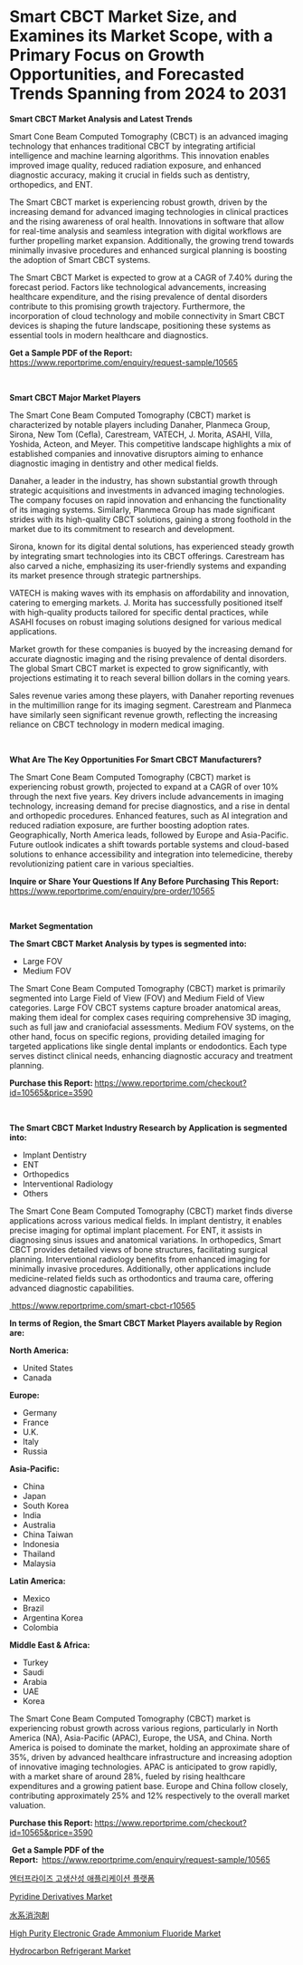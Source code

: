 <p><h1>Smart CBCT Market Size, and Examines its Market Scope, with a Primary Focus on Growth Opportunities, and Forecasted Trends Spanning from 2024 to 2031</h1></p><p><strong>Smart CBCT Market Analysis and Latest Trends</strong></p>
<p><p>Smart Cone Beam Computed Tomography (CBCT) is an advanced imaging technology that enhances traditional CBCT by integrating artificial intelligence and machine learning algorithms. This innovation enables improved image quality, reduced radiation exposure, and enhanced diagnostic accuracy, making it crucial in fields such as dentistry, orthopedics, and ENT.</p><p>The Smart CBCT market is experiencing robust growth, driven by the increasing demand for advanced imaging technologies in clinical practices and the rising awareness of oral health. Innovations in software that allow for real-time analysis and seamless integration with digital workflows are further propelling market expansion. Additionally, the growing trend towards minimally invasive procedures and enhanced surgical planning is boosting the adoption of Smart CBCT systems.</p><p>The Smart CBCT Market is expected to grow at a CAGR of 7.40% during the forecast period. Factors like technological advancements, increasing healthcare expenditure, and the rising prevalence of dental disorders contribute to this promising growth trajectory. Furthermore, the incorporation of cloud technology and mobile connectivity in Smart CBCT devices is shaping the future landscape, positioning these systems as essential tools in modern healthcare and diagnostics.</p></p>
<p><strong>Get a Sample PDF of the Report:&nbsp;</strong> <a href="https://www.reportprime.com/enquiry/request-sample/10565">https://www.reportprime.com/enquiry/request-sample/10565</a></p>
<p>&nbsp;</p>
<p><strong>Smart CBCT Major Market Players</strong></p>
<p><p>The Smart Cone Beam Computed Tomography (CBCT) market is characterized by notable players including Danaher, Planmeca Group, Sirona, New Tom (Cefla), Carestream, VATECH, J. Morita, ASAHI, Villa, Yoshida, Acteon, and Meyer. This competitive landscape highlights a mix of established companies and innovative disruptors aiming to enhance diagnostic imaging in dentistry and other medical fields.</p><p>Danaher, a leader in the industry, has shown substantial growth through strategic acquisitions and investments in advanced imaging technologies. The company focuses on rapid innovation and enhancing the functionality of its imaging systems. Similarly, Planmeca Group has made significant strides with its high-quality CBCT solutions, gaining a strong foothold in the market due to its commitment to research and development.</p><p>Sirona, known for its digital dental solutions, has experienced steady growth by integrating smart technologies into its CBCT offerings. Carestream has also carved a niche, emphasizing its user-friendly systems and expanding its market presence through strategic partnerships.</p><p>VATECH is making waves with its emphasis on affordability and innovation, catering to emerging markets. J. Morita has successfully positioned itself with high-quality products tailored for specific dental practices, while ASAHI focuses on robust imaging solutions designed for various medical applications.</p><p>Market growth for these companies is buoyed by the increasing demand for accurate diagnostic imaging and the rising prevalence of dental disorders. The global Smart CBCT market is expected to grow significantly, with projections estimating it to reach several billion dollars in the coming years.</p><p>Sales revenue varies among these players, with Danaher reporting revenues in the multimillion range for its imaging segment. Carestream and Planmeca have similarly seen significant revenue growth, reflecting the increasing reliance on CBCT technology in modern medical imaging.</p></p>
<p>&nbsp;</p>
<p><strong>What Are The Key Opportunities For Smart CBCT Manufacturers?</strong></p>
<p><p>The Smart Cone Beam Computed Tomography (CBCT) market is experiencing robust growth, projected to expand at a CAGR of over 10% through the next five years. Key drivers include advancements in imaging technology, increasing demand for precise diagnostics, and a rise in dental and orthopedic procedures. Enhanced features, such as AI integration and reduced radiation exposure, are further boosting adoption rates. Geographically, North America leads, followed by Europe and Asia-Pacific. Future outlook indicates a shift towards portable systems and cloud-based solutions to enhance accessibility and integration into telemedicine, thereby revolutionizing patient care in various specialties.</p></p>
<p><strong>Inquire or Share Your Questions If Any Before Purchasing This Report:</strong> <a href="https://www.reportprime.com/enquiry/pre-order/10565">https://www.reportprime.com/enquiry/pre-order/10565</a></p>
<p>&nbsp;</p>
<p><strong>Market Segmentation</strong></p>
<p><strong>The Smart CBCT Market Analysis by types is segmented into:</strong></p>
<p><ul><li>Large FOV</li><li>Medium FOV</li></ul></p>
<p><p>The Smart Cone Beam Computed Tomography (CBCT) market is primarily segmented into Large Field of View (FOV) and Medium Field of View categories. Large FOV CBCT systems capture broader anatomical areas, making them ideal for complex cases requiring comprehensive 3D imaging, such as full jaw and craniofacial assessments. Medium FOV systems, on the other hand, focus on specific regions, providing detailed imaging for targeted applications like single dental implants or endodontics. Each type serves distinct clinical needs, enhancing diagnostic accuracy and treatment planning.</p></p>
<p><strong>Purchase this Report:&nbsp;</strong><a href="https://www.reportprime.com/checkout?id=10565&price=3590">https://www.reportprime.com/checkout?id=10565&price=3590</a></p>
<p>&nbsp;</p>
<p><strong>The Smart CBCT Market Industry Research by Application is segmented into:</strong></p>
<p><ul><li>Implant Dentistry</li><li>ENT</li><li>Orthopedics</li><li>Interventional Radiology</li><li>Others</li></ul></p>
<p><p>The Smart Cone Beam Computed Tomography (CBCT) market finds diverse applications across various medical fields. In implant dentistry, it enables precise imaging for optimal implant placement. For ENT, it assists in diagnosing sinus issues and anatomical variations. In orthopedics, Smart CBCT provides detailed views of bone structures, facilitating surgical planning. Interventional radiology benefits from enhanced imaging for minimally invasive procedures. Additionally, other applications include medicine-related fields such as orthodontics and trauma care, offering advanced diagnostic capabilities.</p></p>
<p><a href="https://www.reportprime.com/smart-cbct-r10565">&nbsp;https://www.reportprime.com/smart-cbct-r10565</a></p>
<p><strong>In terms of Region, the Smart CBCT Market Players available by Region are:</strong></p>
<p>
    <p> <strong> North America: </strong>
        <ul>
            <li>United States</li>
            <li>Canada</li>
        </ul>
        </p> 
    <p> <strong> Europe: </strong>
        <ul>
            <li>Germany</li>
            <li>France</li>
            <li>U.K.</li>
            <li>Italy</li>
            <li>Russia</li>
        </ul>
        </p> 
    <p> <strong> Asia-Pacific: </strong>
        <ul>
            <li>China</li>
            <li>Japan</li>
            <li>South Korea</li>
            <li>India</li>
            <li>Australia</li>
            <li>China Taiwan</li>
            <li>Indonesia</li>
            <li>Thailand</li>
            <li>Malaysia</li>
        </ul>
        </p> 
    <p> <strong> Latin America: </strong>
        <ul>
            <li>Mexico</li>
            <li>Brazil</li>
            <li>Argentina Korea</li>
            <li>Colombia</li>
        </ul>
        </p> 
    <p> <strong> Middle East & Africa: </strong>
        <ul>
            <li>Turkey</li>
            <li>Saudi</li>
            <li>Arabia</li>
            <li>UAE</li>
            <li>Korea</li>
        </ul>
    </p>
    </p>
<p><p>The Smart Cone Beam Computed Tomography (CBCT) market is experiencing robust growth across various regions, particularly in North America (NA), Asia-Pacific (APAC), Europe, the USA, and China. North America is poised to dominate the market, holding an approximate share of 35%, driven by advanced healthcare infrastructure and increasing adoption of innovative imaging technologies. APAC is anticipated to grow rapidly, with a market share of around 28%, fueled by rising healthcare expenditures and a growing patient base. Europe and China follow closely, contributing approximately 25% and 12% respectively to the overall market valuation.</p></p>
<p><strong>Purchase this Report: </strong><a href="https://www.reportprime.com/checkout?id=10565&price=3590">https://www.reportprime.com/checkout?id=10565&price=3590</a></p>
<p>&nbsp;<strong>Get a Sample PDF of the Report:&nbsp;&nbsp;</strong><a href="https://www.reportprime.com/enquiry/request-sample/10565">https://www.reportprime.com/enquiry/request-sample/10565</a></p>
<p><strong></strong></p>
<p><p><a href="https://medium.com/@chungcameron76/enterprise-high-productivity-application-platform-market-%EC%9D%98-%EA%B8%80%EB%A1%9C%EB%B2%8C-%EC%8B%9C%EC%9E%A5-%EA%B0%9C%EC%9A%94%EB%8A%94-%EC%A0%84-%EC%84%B8%EA%B3%84-%EB%B0%8F-%EC%A3%BC%EC%9A%94-%EC%8B%9C%EC%9E%A5%EC%9D%98-%EC%82%B0%EC%97%85%EC%97%90-%EC%98%81%ED%96%A5%EC%9D%84-%EB%AF%B8%EC%B9%98%EB%8A%94-e8c57df27aa2">엔터프라이즈 고생산성 애플리케이션 플랫폼</a></p><p><a href="https://www.linkedin.com/pulse/pyridine-derivatives-market-evolution-global-trends-regional-ucz8e?trackingId=BugWr%2F6JRLe3cgGPQbZoVQ%3D%3D">Pyridine Derivatives Market</a></p><p><a href="https://medium.com/@kathleencrooks2003/water-based-antifoaming-agent-market-%E3%81%AE%E3%82%B0%E3%83%AD%E3%83%BC%E3%83%90%E3%83%AB%E5%B8%82%E5%A0%B4%E6%A6%82%E8%A6%81%E3%81%AF-%E4%B8%96%E7%95%8C%E3%81%8A%E3%82%88%E3%81%B3%E4%B8%BB%E8%A6%81%E5%B8%82%E5%A0%B4%E3%81%AB%E3%81%8A%E3%81%91%E3%82%8B%E6%A5%AD%E7%95%8C%E3%81%AB%E5%BD%B1%E9%9F%BF%E3%82%92%E4%B8%8E%E3%81%88%E3%82%8B%E4%B8%BB%E8%A6%81%E3%81%AA%E3%83%88%E3%83%AC%E3%83%B3%E3%83%89%E3%81%AB%E3%81%A4%E3%81%84%E3%81%A6-%E7%8B%AC%E8%87%AA%E3%81%AE%E8%A6%96%E7%82%B9%E3%82%92%E6%8F%90%E4%BE%9B%E3%81%97%E3%81%BE%E3%81%99-7d341419adcf">水系消泡剤</a></p><p><a href="https://medium.com/@jennyflatoue9/the-global-high-purity-electronic-grade-ammonium-fluoride-market-is-a-dynamic-and-growing-28122c623e96">High Purity Electronic Grade Ammonium Fluoride Market</a></p><p><a href="https://www.linkedin.com/pulse/hydrocarbon-refrigerant-market-report-product-type-propaneisobutaneothers-pzswe?trackingId=qq%2ByYJvgSvSQwmnvAdAjig%3D%3D">Hydrocarbon Refrigerant Market</a></p></p>